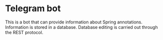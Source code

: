 # Telegram bot

This is a bot that can provide information about Spring annotations.
Information is stored in a database.
Database editing is carried out through the REST protocol.